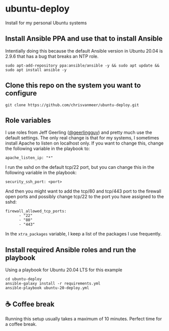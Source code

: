 # ubuntu-deploy
Install for my personal Ubuntu systems

## Install Ansible PPA and use that to install Ansible
Intentially doing this because the default Ansible version in Ubuntu 20.04 is 2.9.6 that has a bug that breaks an NTP role.
```
sudo apt-add-repository ppa:ansible/ansible -y && sudo apt update && sudo apt install ansible -y
```

## Clone this repo on the system you want to configure
```
git clone https://github.com/chrisvanmeer/ubuntu-deploy.git
```

## Role variables
I use roles from Jeff Geerling ([@geerlingguy](https://github.com/geerlingguy)) and pretty much use the default settings. The only real change is that for my systems, I sometimes install Apache to listen on localhost only. If you want to change this, change the following variable in the playbook to:  
```
apache_listen_ip: "*"
```
I run the sshd on the default tcp/22 port, but you can change this in the following variable in the playbook:
```
security_ssh_port: <port>
```
And then you might want to add the tcp/80 and tcp/443 port to the firewall open ports and possibly change tcp/22 to the port you have assigned to the sshd:  
```
firewall_allowed_tcp_ports:
      - "22"
      - "80"
      - "443"
```
In the `xtra_packages` variable, I keep a list of the packages I use frequently.  

## Install required Ansible roles and run the playbook
Using a playbook for Ubuntu 20.04 LTS for this example
```
cd ubuntu-deploy
ansible-galaxy install -r requirements.yml
ansible-playbook ubuntu-20-deploy.yml
```

## :coffee: Coffee break
Running this setup usually takes a maximum of 10 minutes. Perfect time for a coffee break.
